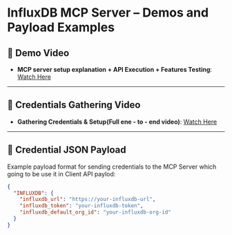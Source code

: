 # InfluxDB MCP Server – Demos and Payload Examples

## 🎥 Demo Video
- **MCP server setup explanation + API Execution + Features Testing**: [Watch Here](https://blueurl.vercel.app/mcp-hackathon-influx-db-demo-video)

---

## 🎥 Credentials Gathering Video
- **Gathering Credentials & Setup(Full ene - to - end video)**: [Watch Here](https://blueurl.vercel.app/mcp-hackathon-influx-db-creds-video)

---

## 🔐 Credential JSON Payload
Example payload format for sending credentials to the MCP Server which going to be use it in Client API paylod:
```json
{
  "INFLUXDB": {
    "influxdb_url": "https://your-influxdb-url",
    "influxdb_token": "your-influxdb-token",
    "influxdb_default_org_id": "your-influxdb-org-id"
  }
}
